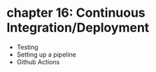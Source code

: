 # chapter 16: Continuous Integration/Deployment

- Testing
- Setting up a pipeline
- Github Actions
